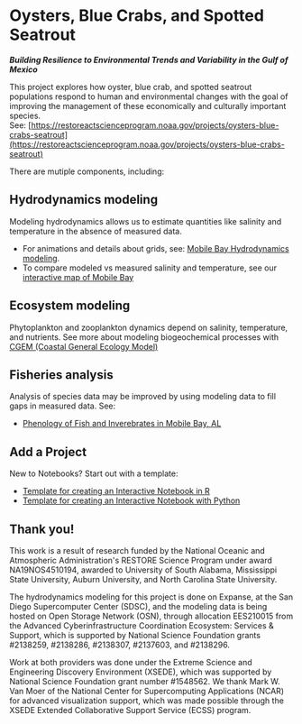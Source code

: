 # Oysters, Blue Crabs, and Spotted Seatrout
***Building Resilience to Environmental Trends and Variability in the Gulf of Mexico***

This project explores how oyster, blue crab, and spotted seatrout populations respond to human and environmental changes with the goal of improving the management of these economically and culturally important species.  
See: [https://restoreactscienceprogram.noaa.gov/projects/oysters-blue-crabs-seatrout](https://restoreactscienceprogram.noaa.gov/projects/oysters-blue-crabs-seatrout)

There are mutiple components, including:

## Hydrodynamics modeling
Modeling hydrodynamics allows us to estimate quantities like salinity and temperature in the absence of measured data.  
- For animations and details about grids, see: [Mobile Bay Hydrodynamics modeling](https://github.com/OyBcSt/oybcst-hydro).
- To compare modeled vs measured salinity and temperature, see our [interactive map of Mobile Bay](https://lisalenorelowe.shinyapps.io/shiny-mb/)

## Ecosystem modeling
Phytoplankton and zooplankton dynamics depend on salinity, temperature, and nutrients.  See more about modeling biogeochemical processes with [CGEM (Coastal General Ecology Model)](https://github.com/lisalenorelowe/cgem-schism)

## Fisheries analysis
Analysis of species data may be improved by using modeling data to fill gaps in measured data.  See:
- [Phenology of Fish and Inverebrates in Mobile Bay, AL](https://github.com/OyBcSt/oybcst-fish)

## Add a Project
New to Notebooks?  Start out with a template:
- [Template for creating an Interactive Notebook in R](https://github.com/OyBcSt/project-template-r)
- [Template for creating an Interactive Notebook with Python](https://github.com/OyBcSt/project-template-python)


## Thank you!
This work is a result of research funded by the National Oceanic and Atmospheric Administration's RESTORE Science Program under award NA19NOS4510194, awarded to University of South Alabama, Mississippi State University, Auburn University, and North Carolina State University.

The hydrodynamics modeling for this project is done on Expanse, at the San Diego Supercomputer Center (SDSC), and the modeling data is being hosted on Open Storage Network (OSN), through allocation EES210015 from the Advanced Cyberinfrastructure Coordination Ecosystem: Services & Support, which is supported by National Science Foundation grants #2138259, #2138286, #2138307, #2137603, and #2138296.

Work at both providers was done under the Extreme Science and Engineering Discovery Environment (XSEDE), which was supported by National Science Foundation grant number #1548562.  We thank Mark W. Van Moer of the National Center for Supercomputing Applications (NCAR) for advanced visualization support, which was made possible through the XSEDE Extended Collaborative Support Service (ECSS) program.
